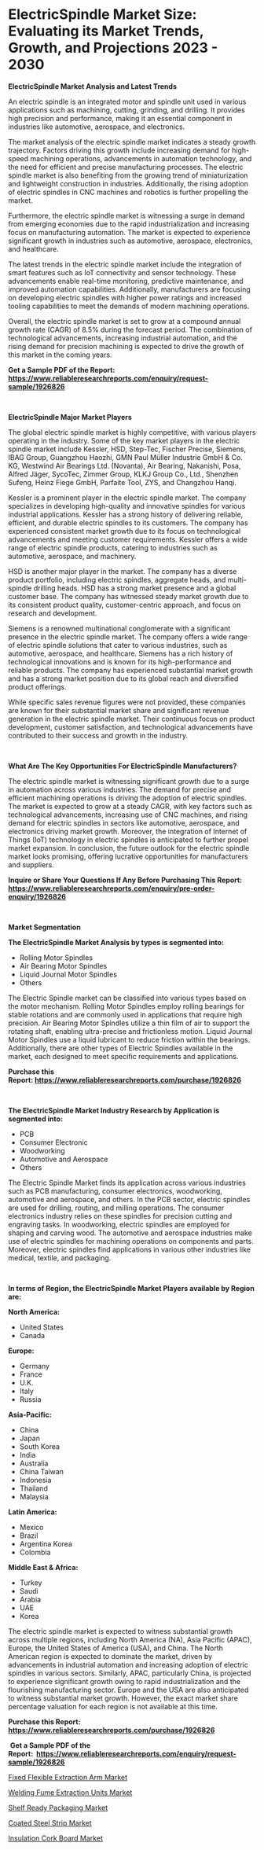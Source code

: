 <p><h1>ElectricSpindle Market Size: Evaluating its Market Trends, Growth, and Projections 2023 - 2030</h1></p><p><strong>ElectricSpindle Market Analysis and Latest Trends</strong></p>
<p><p>An electric spindle is an integrated motor and spindle unit used in various applications such as machining, cutting, grinding, and drilling. It provides high precision and performance, making it an essential component in industries like automotive, aerospace, and electronics.</p><p>The market analysis of the electric spindle market indicates a steady growth trajectory. Factors driving this growth include increasing demand for high-speed machining operations, advancements in automation technology, and the need for efficient and precise manufacturing processes. The electric spindle market is also benefiting from the growing trend of miniaturization and lightweight construction in industries. Additionally, the rising adoption of electric spindles in CNC machines and robotics is further propelling the market.</p><p>Furthermore, the electric spindle market is witnessing a surge in demand from emerging economies due to the rapid industrialization and increasing focus on manufacturing automation. The market is expected to experience significant growth in industries such as automotive, aerospace, electronics, and healthcare.</p><p>The latest trends in the electric spindle market include the integration of smart features such as IoT connectivity and sensor technology. These advancements enable real-time monitoring, predictive maintenance, and improved automation capabilities. Additionally, manufacturers are focusing on developing electric spindles with higher power ratings and increased tooling capabilities to meet the demands of modern machining operations.</p><p>Overall, the electric spindle market is set to grow at a compound annual growth rate (CAGR) of 8.5% during the forecast period. The combination of technological advancements, increasing industrial automation, and the rising demand for precision machining is expected to drive the growth of this market in the coming years.</p></p>
<p><strong>Get a Sample PDF of the Report:&nbsp; <a href="https://www.reliableresearchreports.com/enquiry/request-sample/1926826">https://www.reliableresearchreports.com/enquiry/request-sample/1926826</a></strong></p>
<p>&nbsp;</p>
<p><strong>ElectricSpindle Major Market Players</strong></p>
<p><p>The global electric spindle market is highly competitive, with various players operating in the industry. Some of the key market players in the electric spindle market include Kessler, HSD, Step-Tec, Fischer Precise, Siemens, IBAG Group, Guangzhou Haozhi, GMN Paul Müller Industrie GmbH & Co. KG, Westwind Air Bearings Ltd. (Novanta), Air Bearing, Nakanishi, Posa, Alfred Jäger, SycoTec, Zimmer Group, KLKJ Group Co., Ltd., Shenzhen Sufeng, Heinz Fiege GmbH, Parfaite Tool, ZYS, and Changzhou Hanqi.</p><p>Kessler is a prominent player in the electric spindle market. The company specializes in developing high-quality and innovative spindles for various industrial applications. Kessler has a strong history of delivering reliable, efficient, and durable electric spindles to its customers. The company has experienced consistent market growth due to its focus on technological advancements and meeting customer requirements. Kessler offers a wide range of electric spindle products, catering to industries such as automotive, aerospace, and machinery.</p><p>HSD is another major player in the market. The company has a diverse product portfolio, including electric spindles, aggregate heads, and multi-spindle drilling heads. HSD has a strong market presence and a global customer base. The company has witnessed steady market growth due to its consistent product quality, customer-centric approach, and focus on research and development.</p><p>Siemens is a renowned multinational conglomerate with a significant presence in the electric spindle market. The company offers a wide range of electric spindle solutions that cater to various industries, such as automotive, aerospace, and healthcare. Siemens has a rich history of technological innovations and is known for its high-performance and reliable products. The company has experienced substantial market growth and has a strong market position due to its global reach and diversified product offerings.</p><p>While specific sales revenue figures were not provided, these companies are known for their substantial market share and significant revenue generation in the electric spindle market. Their continuous focus on product development, customer satisfaction, and technological advancements have contributed to their success and growth in the industry.</p></p>
<p>&nbsp;</p>
<p><strong>What Are The Key Opportunities For ElectricSpindle Manufacturers?</strong></p>
<p><p>The electric spindle market is witnessing significant growth due to a surge in automation across various industries. The demand for precise and efficient machining operations is driving the adoption of electric spindles. The market is expected to grow at a steady CAGR, with key factors such as technological advancements, increasing use of CNC machines, and rising demand for electric spindles in sectors like automotive, aerospace, and electronics driving market growth. Moreover, the integration of Internet of Things (IoT) technology in electric spindles is anticipated to further propel market expansion. In conclusion, the future outlook for the electric spindle market looks promising, offering lucrative opportunities for manufacturers and suppliers.</p></p>
<p><strong>Inquire or Share Your Questions If Any Before Purchasing This Report: <a href="https://www.reliableresearchreports.com/enquiry/pre-order-enquiry/1926826">https://www.reliableresearchreports.com/enquiry/pre-order-enquiry/1926826</a></strong></p>
<p>&nbsp;</p>
<p><strong>Market Segmentation</strong></p>
<p><strong>The ElectricSpindle Market Analysis by types is segmented into:</strong></p>
<p><ul><li>Rolling Motor Spindles</li><li>Air Bearing Motor Spindles</li><li>Liquid Journal Motor Spindles</li><li>Others</li></ul></p>
<p><p>The Electric Spindle market can be classified into various types based on the motor mechanism. Rolling Motor Spindles employ rolling bearings for stable rotations and are commonly used in applications that require high precision. Air Bearing Motor Spindles utilize a thin film of air to support the rotating shaft, enabling ultra-precise and frictionless motion. Liquid Journal Motor Spindles use a liquid lubricant to reduce friction within the bearings. Additionally, there are other types of Electric Spindles available in the market, each designed to meet specific requirements and applications.</p></p>
<p><strong>Purchase this Report:&nbsp;<a href="https://www.reliableresearchreports.com/purchase/1926826">https://www.reliableresearchreports.com/purchase/1926826</a></strong></p>
<p>&nbsp;</p>
<p><strong>The ElectricSpindle Market Industry Research by Application is segmented into:</strong></p>
<p><ul><li>PCB</li><li>Consumer Electronic</li><li>Woodworking</li><li>Automotive and Aerospace</li><li>Others</li></ul></p>
<p><p>The Electric Spindle Market finds its application across various industries such as PCB manufacturing, consumer electronics, woodworking, automotive and aerospace, and others. In the PCB sector, electric spindles are used for drilling, routing, and milling operations. The consumer electronics industry relies on these spindles for precision cutting and engraving tasks. In woodworking, electric spindles are employed for shaping and carving wood. The automotive and aerospace industries make use of electric spindles for machining operations on components and parts. Moreover, electric spindles find applications in various other industries like medical, textile, and packaging.</p></p>
<p>&nbsp;</p>
<p><strong>In terms of Region, the ElectricSpindle Market Players available by Region are:</strong></p>
<p>
    <p> <strong> North America: </strong>
        <ul>
            <li>United States</li>
            <li>Canada</li>
        </ul>
        </p> 
    <p> <strong> Europe: </strong>
        <ul>
            <li>Germany</li>
            <li>France</li>
            <li>U.K.</li>
            <li>Italy</li>
            <li>Russia</li>
        </ul>
        </p> 
    <p> <strong> Asia-Pacific: </strong>
        <ul>
            <li>China</li>
            <li>Japan</li>
            <li>South Korea</li>
            <li>India</li>
            <li>Australia</li>
            <li>China Taiwan</li>
            <li>Indonesia</li>
            <li>Thailand</li>
            <li>Malaysia</li>
        </ul>
        </p> 
    <p> <strong> Latin America: </strong>
        <ul>
            <li>Mexico</li>
            <li>Brazil</li>
            <li>Argentina Korea</li>
            <li>Colombia</li>
        </ul>
        </p> 
    <p> <strong> Middle East & Africa: </strong>
        <ul>
            <li>Turkey</li>
            <li>Saudi</li>
            <li>Arabia</li>
            <li>UAE</li>
            <li>Korea</li>
        </ul>
    </p>
    </p>
<p><p>The electric spindle market is expected to witness substantial growth across multiple regions, including North America (NA), Asia Pacific (APAC), Europe, the United States of America (USA), and China. The North American region is expected to dominate the market, driven by advancements in industrial automation and increasing adoption of electric spindles in various sectors. Similarly, APAC, particularly China, is projected to experience significant growth owing to rapid industrialization and the flourishing manufacturing sector. Europe and the USA are also anticipated to witness substantial market growth. However, the exact market share percentage valuation for each region is not available at this time.</p></p>
<p><strong>Purchase this Report: <a href="https://www.reliableresearchreports.com/purchase/1926826">https://www.reliableresearchreports.com/purchase/1926826</a></strong></p>
<p>&nbsp;<strong>Get a Sample PDF of the Report:&nbsp;&nbsp;<a href="https://www.reliableresearchreports.com/enquiry/request-sample/1926826">https://www.reliableresearchreports.com/enquiry/request-sample/1926826</a></strong></p>
<p><strong></strong></p>
<p><p><a href="https://github.com/luckyshygirl/Market-Research-Report-List-1/blob/main/fixed-flexible-extraction-arm-market.md">Fixed Flexible Extraction Arm Market</a></p><p><a href="https://github.com/gdfhhhj/Market-Research-Report-List-1/blob/main/welding-fume-extraction-units-market.md">Welding Fume Extraction Units Market</a></p><p><a href="https://medium.com/@geoanderson1978/shelf-ready-packaging-market-research-report-its-history-and-forecast-2023-to-2030-e29ec2294db5">Shelf Ready Packaging Market</a></p><p><a href="https://medium.com/@damionrunte/coated-steel-strip-market-outlook-industry-overview-and-forecast-2023-to-2030-264d4b19050f">Coated Steel Strip Market</a></p><p><a href="https://medium.com/@mariliehowe/insulation-cork-board-market-analysis-its-cagr-market-segmentation-and-global-industry-overview-25e025e2675d">Insulation Cork Board Market</a></p></p>